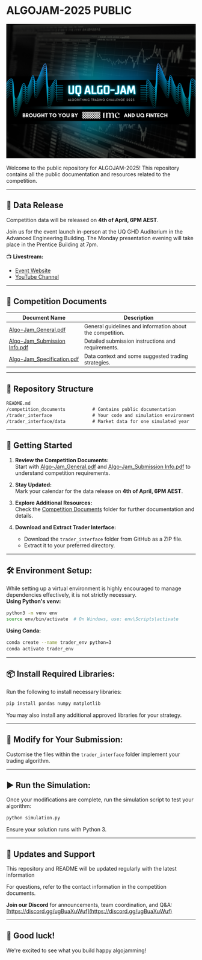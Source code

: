 # ALGOJAM-2025 PUBLIC

![AlgoJam Banner](competition_documents/algojam_banner.png)

Welcome to the public repository for ALGOJAM-2025! This repository contains all the public documentation and resources related to the competition.

---

## 📅 Data Release
Competition data will be released on **4th of April, 6PM AEST**.

Join us for the event launch in-person at the UQ GHD Auditorium in the Advanced Engineering Building. The Monday presentation evening will take place in the Prentice Building at 7pm.

📺 **Livestream:**  
- [Event Website](https://uqfintech.org/algojam)  
- [YouTube Channel](https://www.youtube.com/channel/UClC4e9OPixBLdLwLe0l8C4A)

---

## 📄 Competition Documents

| Document Name                        | Description                                                  |
|--------------------------------------|--------------------------------------------------------------|
| [Algo-Jam_General.pdf](competition_documents/Algo-Jam_General.pdf) | General guidelines and information about the competition.    |
| [Algo-Jam_Submission Info.pdf](competition_documents/Algo-Jam_SubmissionInfo.pdf) | Detailed submission instructions and requirements.           |
| [Algo-Jam_Specification.pdf](competition_documents/Algo-Jam_Specification_2025.pdf) | Data context and some suggested trading strategies.          |

---

## 📁 Repository Structure

```
README.md
/competition_documents          # Contains public documentation
/trader_interface               # Your code and simulation environment
/trader_interface/data          # Market data for one simulated year
```

---


## 🚀 Getting Started

1. **Review the Competition Documents:**  
   Start with [Algo-Jam_General.pdf](competition_documents/Algo-Jam_General.pdf) and [Algo-Jam_Submission Info.pdf](competition_documents/Algo-Jam_SubmissionInfo.pdf) to understand competition requirements.

2. **Stay Updated:**  
   Mark your calendar for the data release on **4th of April, 6PM AEST**.

3. **Explore Additional Resources:**  
   Check the [Competition Documents](competition_documents/) folder for further documentation and details.

4. **Download and Extract Trader Interface:**  
   - Download the `trader_interface` folder from GitHub as a ZIP file.  
   - Extract it to your preferred directory.

---

## 🛠️ Environment Setup: 
   While setting up a virtual environment is highly encouraged to manage dependencies effectively, it is not strictly necessary.  
   **Using Python's venv:**  
   ```bash
   python3 -m venv env
   source env/bin/activate  # On Windows, use: env\Scripts\activate
   ```  
   **Using Conda:**  
   ```bash
   conda create --name trader_env python=3
   conda activate trader_env
   ```

---

## 📦 Install Required Libraries:
   Run the following to install necessary libraries:
   ```bash
   pip install pandas numpy matplotlib
   ```  
   You may also install any additional approved libraries for your strategy.

---

## 🧠 Modify for Your Submission: 
   Customise the files within the `trader_interface` folder implement your trading algorithm.

---

## ▶️ Run the Simulation:
   Once your modifications are complete, run the simulation script to test your algorithm:  
   ```bash
   python simulation.py
   ```
  Ensure your solution runs with Python 3.

---

## 🔄 Updates and Support

This repository and README will be updated regularly with the latest information

For questions, refer to the contact information in the competition documents.

**Join our Discord** for announcements, team coordination, and Q&A:  
[https://discord.gg/ugBuaXuWuf](https://discord.gg/ugBuaXuWuf)

---

## 🎉 Good luck!
We're excited to see what you build happy algojamming!
